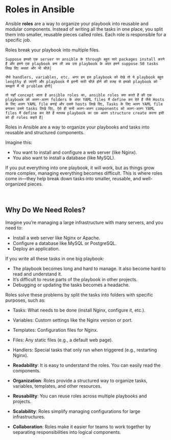 # Roles in Ansible

Ansible **roles** are a way to organize your playbook into reusable and modular components. Instead of writing all the tasks in one place, you split them into smaller, reusable pieces called roles. Each role is responsible for a specific job.

Roles break your playbook into multiple files.

```Suppose हमको एक server पर ansible के through बहुत सारे packages install करने हैं और हमने एक playbook बना ली अब उस playbook के अंदर हमने suppose 50 tasks लिख दिए अथवा और भी चीज़े|```

```जैसे handlers, variables, etc. अगर हम इस playbook को देखे तो ये playbook बहुत lengthy हो जाएगी और playbook मैं इतनी सारी चीज़े होने की वजह से हमको playbook को समझने मैं भी problem होगी|```

```तो यहाँ concept आता है ansible roles का, ansible roles क्या करते हैं की एक playbook को अलग-अलग folders के अंदर YAML files मैं define कर देते हैं जैसे Hosts के लिए अलग YAML file बनाई और उसमे hosts लिखे दिए, Tasks के लिए अलग YAML file बनाकर उसमे tasks लिखे दिए, ऐसे ही सभी अलग-अलग components को अलग-अलग YAML files मैं define कर देते हैं मतलब playbook का एक अलग structure create करना इसी को ही roles कहते हैं|```

Roles in Ansible are a way to organize your playbooks and tasks into reusable and structured components.

Imagine this:
- You want to install and configure a web server (like Nginx).
- You also want to install a database (like MySQL).

If you put everything into one playbook, it will work, but as things grow more complex, managing everything becomes difficult. This is where roles come in—they help break down tasks into smaller, reusable, and well-organized pieces.

<br>

## Why Do We Need Roles?

Imagine you’re managing a large infrastructure with many servers, and you need to:
- Install a web server like Nginx or Apache.
- Configure a database like MySQL or PostgreSQL.
- Deploy an application.

If you write all these tasks in one big playbook: 
- The playbook becomes long and hard to manage. It also become hard to read and understand it.
- It’s difficult to reuse parts of the playbook in other projects.
- Debugging or updating the tasks becomes a headache.

Roles solve these problems by split the tasks into folders with specific purposes, such as:
- Tasks: What needs to be done (install Nginx, configure it, etc.).
- Variables: Custom settings like the Nginx version or port.
- Templates: Configuration files for Nginx.
- Files: Any static files (e.g., a default web page).
- Handlers: Special tasks that only run when triggered (e.g., restarting Nginx).

- **Readability**: It is easy to understand the roles. You can easily read the components.
- **Organization**: Roles provide a structured way to organize tasks, variables, templates, and other resources.
- **Reusability**: You can reuse roles across multiple playbooks and projects.
- **Scalability**: Roles simplify managing configurations for large infrastructures.
- **Collaboration**: Roles make it easier for teams to work together by separating responsibilities into logical components.

